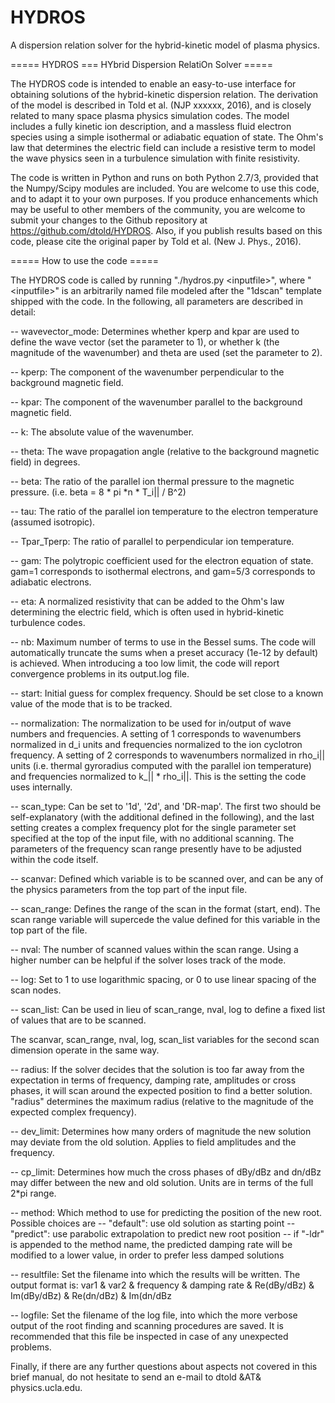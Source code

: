 # HYDROS
A dispersion relation solver for the hybrid-kinetic model of plasma physics.

===== HYDROS === HYbrid Dispersion RelatiOn Solver =====

The HYDROS code is intended to enable an easy-to-use interface for obtaining solutions of the hybrid-kinetic
dispersion relation. The derivation of the model is described in Told et al. (NJP xxxxxx, 2016), and is closely
related to many space plasma physics simulation codes. The model includes a fully kinetic ion description, and
a massless fluid electron species using a simple isothermal or adiabatic equation of state. The Ohm's law that
determines the electric field can include a resistive term to model the wave physics seen in a turbulence simulation
with finite resistivity.

The code is written in Python and runs on both Python 2.7/3, provided that the Numpy/Scipy modules are included. 
You are welcome to use this code, and to adapt it to your own purposes. If you produce enhancements which may be
useful to other members of the community, you are welcome to submit your changes to the Github repository at
https://github.com/dtold/HYDROS. Also, if you publish results based on this code, please cite the original paper
by Told et al. (New J. Phys., 2016). 

===== How to use the code =====

The HYDROS code is called by running "./hydros.py \<inputfile\>", where "\<inputfile\>" is an arbitrarily named
file modeled after the "1dscan" template shipped with the code. In the following, all parameters are described
in detail:

-- wavevector_mode: Determines whether kperp and kpar are used to define the wave vector (set the parameter to 1),
   or whether k (the magnitude of the wavenumber) and theta are used (set the parameter to 2).

-- kperp: The component of the wavenumber perpendicular to the background magnetic field.

-- kpar: The component of the wavenumber parallel to the background magnetic field.

-- k: The absolute value of the wavenumber.

-- theta: The wave propagation angle (relative to the background magnetic field) in degrees.

-- beta: The ratio of the parallel ion thermal pressure to the magnetic pressure. (i.e. beta = 8 * pi *n * T_i|| / B^2)

-- tau: The ratio of the parallel ion temperature to the electron temperature (assumed isotropic).

-- Tpar_Tperp: The ratio of parallel to perpendicular ion temperature.

-- gam: The polytropic coefficient used for the electron equation of state. gam=1 corresponds to isothermal electrons,
   and gam=5/3 corresponds to adiabatic electrons.

-- eta: A normalized resistivity that can be added to the Ohm's law determining the electric field, which is often
   used in hybrid-kinetic turbulence codes.

-- nb: Maximum number of terms to use in the Bessel sums. The code will automatically truncate the sums when a
   preset accuracy (1e-12 by default) is achieved. When introducing a too low limit, the code will report
   convergence problems in its output.log file. 

-- start: Initial guess for complex frequency. Should be set close to a known value of the mode that is to be
   tracked. 

-- normalization: The normalization to be used for in/output of wave numbers and frequencies. A setting of 1
   corresponds to wavenumbers normalized in d_i units and frequencies normalized to the ion cyclotron frequency.
   A setting of 2 corresponds to wavenumbers normalized in rho_i|| units (i.e. thermal gyroradius computed with
   the parallel ion temperature) and frequencies normalized to k_|| * rho_i||. This is the setting the code uses
   internally.

-- scan_type: Can be set to '1d', '2d', and 'DR-map'. The first two should be self-explanatory (with the additional
   defined in the following), and the last setting creates a complex frequency plot for the single parameter set
   specified at the top of the input file, with no additional scanning. The parameters of the frequency scan range
   presently have to be adjusted within the code itself. 

-- scanvar: Defined which variable is to be scanned over, and can be any of the physics parameters from the top
   part of the input file.
   
-- scan_range: Defines the range of the scan in the format (start, end). The scan range variable will supercede
   the value defined for this variable in the top part of the file.
   
-- nval: The number of scanned values within the scan range. Using a higher number can be helpful if the solver
   loses track of the mode.
   
-- log: Set to 1 to use logarithmic spacing, or 0 to use linear spacing of the scan nodes.

-- scan_list: Can be used in lieu of scan_range, nval, log to define a fixed list of values that are to be scanned.

The scanvar, scan_range, nval, log, scan_list variables for the second scan dimension operate in the same way.

-- radius: If the solver decides that the solution is too far away from the expectation in terms of frequency,
   damping rate, amplitudes or cross phases, it will scan around the expected position to find a better solution.
   "radius" determines the maximum radius (relative to the magnitude of the expected complex frequency).

-- dev_limit: Determines how many orders of magnitude the new solution may deviate from the old solution. Applies
   to field amplitudes and the frequency.

-- cp_limit: Determines how much the cross phases of dBy/dBz and dn/dBz may differ between the new and old
   solution. Units are in terms of the full 2*pi range.

-- method: Which method to use for predicting the position of the new root. Possible choices are
   -- "default": use old solution as starting point
   -- "predict": use parabolic extrapolation to predict new root position
   -- if "-ldr" is appended to the method name, the predicted damping rate will be modified to a lower value, in
      order to prefer less damped solutions

-- resultfile: Set the filename into which the results will be written. The output format is:
   var1 & var2 & frequency & damping rate & Re(dBy/dBz) & Im(dBy/dBz) & Re(dn/dBz) & Im(dn/dBz

-- logfile: Set the filename of the log file, into which the more verbose output of the root finding and scanning
   procedures are saved. It is recommended that this file be inspected in case of any unexpected problems. 

Finally, if there are any further questions about aspects not covered in this brief manual, do not hesitate to send
an e-mail to dtold &AT& physics.ucla.edu.
